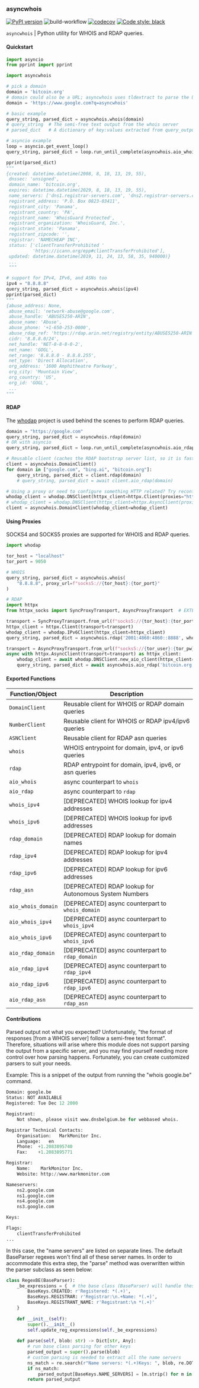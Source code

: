 ### asyncwhois

[![PyPI version](https://badge.fury.io/py/asyncwhois.svg)](https://badge.fury.io/py/asyncwhois)
![build-workflow](https://github.com/pogzyb/asyncwhois/actions/workflows/build-and-test.yml/badge.svg)
[![codecov](https://codecov.io/gh/pogzyb/asyncwhois/branch/main/graph/badge.svg?token=Q4xtgezXGX)](https://codecov.io/gh/pogzyb/asyncwhois)
[![Code style: black](https://img.shields.io/badge/code%20style-black-000000.svg)](https://github.com/psf/black)

`asyncwhois` | Python utility for WHOIS and RDAP queries.

#### Quickstart

```python
import asyncio
from pprint import pprint

import asyncwhois

# pick a domain
domain = 'bitcoin.org'
# domain could also be a URL; asyncwhois uses tldextract to parse the URL
domain = 'https://www.google.com?q=asyncwhois'

# basic example
query_string, parsed_dict = asyncwhois.whois(domain)
# query_string  # The semi-free text output from the whois server
# parsed_dict   # A dictionary of key:values extracted from query_output

# asyncio example
loop = asyncio.get_event_loop()
query_string, parsed_dict = loop.run_until_complete(asyncwhois.aio_whois(domain))

pprint(parsed_dict)
"""
{created: datetime.datetime(2008, 8, 18, 13, 19, 55),
 dnssec: 'unsigned',
 domain_name: 'bitcoin.org',
 expires: datetime.datetime(2029, 8, 18, 13, 19, 55),
 name_servers: ['dns1.registrar-servers.com', 'dns2.registrar-servers.com'],
 registrant_address: 'P.O. Box 0823-03411',
 registrant_city: 'Panama',
 registrant_country: 'PA',
 registrant_name: 'WhoisGuard Protected',
 registrant_organization: 'WhoisGuard, Inc.',
 registrant_state: 'Panama',
 registrant_zipcode: '',
 registrar: 'NAMECHEAP INC',
 status: ['clientTransferProhibited '
          'https://icann.org/epp#clientTransferProhibited'],
 updated: datetime.datetime(2019, 11, 24, 13, 58, 35, 940000)}
 ...
 """

# support for IPv4, IPv6, and ASNs too
ipv4 = "8.8.8.8"
query_string, parsed_dict = asyncwhois.whois(ipv4)
pprint(parsed_dict)
"""
{abuse_address: None,
 abuse_email: 'network-abuse@google.com',
 abuse_handle: 'ABUSE5250-ARIN',
 abuse_name: 'Abuse',
 abuse_phone: '+1-650-253-0000',
 abuse_rdap_ref: 'https://rdap.arin.net/registry/entity/ABUSE5250-ARIN',
 cidr: '8.8.8.0/24',
 net_handle: 'NET-8-8-8-0-2',
 net_name: 'GOGL',
 net_range: '8.8.8.0 - 8.8.8.255',
 net_type: 'Direct Allocation',
 org_address: '1600 Amphitheatre Parkway',
 org_city: 'Mountain View',
 org_country: 'US',
 org_id: 'GOGL',
 ...
"""
```

#### RDAP

The [whodap](https://github.com/pogzyb/whodap) project is used behind the scenes to perform RDAP queries.

```python
domain = "https://google.com"
query_string, parsed_dict = asyncwhois.rdap(domain)
# OR with asyncio
query_string, parsed_dict = loop.run_until_complete(asyncwhois.aio_rdap(domain))

# Reusable client (caches the RDAP bootstrap server list, so it is faster for doing multiple calls)
client = asyncwhois.DomainClient()
for domain in ["google.com", "bing.ai", "bitcoin.org"]:
    query_string, parsed_dict = client.rdap(domain)
    # query_string, parsed_dict = await client.aio_rdap(domain)

# Using a proxy or need to configure something HTTP related? Try reconfiguring the client:
whodap_client = whodap.DNSClient(httpx_client=httpx.Client(proxies="https://proxy:8080"))
# whodap_client = whodap.DNSClient(httpx_client=httpx.AsyncClient(proxies="https://proxy:8080"))
client = asyncwhois.DomainClient(whodap_client=whodap_client)

```

#### Using Proxies

SOCKS4 and SOCKS5 proxies are supported for WHOIS and RDAP queries.

```python
import whodap

tor_host = "localhost"
tor_port = 9050

# WHOIS
query_string, parsed_dict = asyncwhois.whois(
    "8.8.8.8", proxy_url=f"socks5://{tor_host}:{tor_port}"
)

# RDAP
import httpx
from httpx_socks import SyncProxyTransport, AsyncProxyTransport  # EXTERNAL DEPENDENCY for SOCKS Proxies 

transport = SyncProxyTransport.from_url(f"socks5://{tor_host}:{tor_port}")
httpx_client = httpx.Client(transport=transport)
whodap_client = whodap.IPv6Client(httpx_client=httpx_client)
query_string, parsed_dict = asyncwhois.rdap('2001:4860:4860::8888', whodap_client=whodap_client)

transport = AsyncProxyTransport.from_url(f"socks5://{tor_user}:{tor_pw}@{tor_host}:{tor_port}")
async with httpx.AsyncClient(transport=transport) as httpx_client:
    whodap_client = await whodap.DNSClient.new_aio_client(httpx_client=httpx_client)
    query_string, parsed_dict = await asyncwhois.aio_rdap('bitcoin.org', whodap_client=whodap_client)

```

#### Exported Functions

| Function/Object    | Description                                            |
|--------------------|--------------------------------------------------------|
| `DomainClient`     | Reusable client for  WHOIS or RDAP domain queries      |
| `NumberClient`     | Reusable client for WHOIS or RDAP ipv4/ipv6 queries    |
| `ASNClient`        | Reusable client for RDAP asn queries                   |
| `whois`            | WHOIS entrypoint for domain, ipv4, or ipv6 queries     |
| `rdap`             | RDAP entrypoint for domain, ipv4, ipv6, or asn queries |
| `aio_whois`        | async counterpart to `whois`                           |
| `aio_rdap`         | async counterpart to `rdap`                            |
| `whois_ipv4`       | [DEPRECATED] WHOIS lookup for ipv4 addresses           |
| `whois_ipv6`       | [DEPRECATED] WHOIS lookup for ipv6 addresses           |
| `rdap_domain`      | [DEPRECATED] RDAP lookup for domain names              |
| `rdap_ipv4`        | [DEPRECATED] RDAP lookup for ipv4 addresses            |
| `rdap_ipv6`        | [DEPRECATED] RDAP lookup for ipv6 addresses            |
| `rdap_asn`         | [DEPRECATED] RDAP lookup for Autonomous System Numbers |
| `aio_whois_domain` | [DEPRECATED] async counterpart to `whois_domain`       |
| `aio_whois_ipv4`   | [DEPRECATED] async counterpart to `whois_ipv4`         |
| `aio_whois_ipv6`   | [DEPRECATED] async counterpart to `whois_ipv6`         |
| `aio_rdap_domain`  | [DEPRECATED] async counterpart to `rdap_domain`        |
| `aio_rdap_ipv4`    | [DEPRECATED] async counterpart to `rdap_ipv4`          |
| `aio_rdap_ipv6`    | [DEPRECATED]  async counterpart to `rdap_ipv6`         |
| `aio_rdap_asn`     | [DEPRECATED] async counterpart to `rdap_asn`           |

#### Contributions

Parsed output not what you expected? Unfortunately, "the format of responses [from a WHOIS server] follow a semi-free text format". Therefore,
situations will arise where this module does not support parsing the output from a specific server, and you may find
yourself needing more control over how parsing happens. Fortunately, you can create customized parsers to suit your needs.

Example: This is a snippet of the output from running the "whois google.be" command.
```python
Domain:	google.be
Status:	NOT AVAILABLE
Registered:	Tue Dec 12 2000

Registrant:
    Not shown, please visit www.dnsbelgium.be for webbased whois.

Registrar Technical Contacts:
    Organisation:	MarkMonitor Inc.
    Language:	en
    Phone:	+1.2083895740
    Fax:	+1.2083895771

Registrar:
    Name:	 MarkMonitor Inc.
    Website: http://www.markmonitor.com

Nameservers:
    ns2.google.com
    ns1.google.com
    ns4.google.com
    ns3.google.com

Keys:

Flags:
    clientTransferProhibited
...
```
In this case, the "name servers" are listed on separate lines. The default BaseParser regexes
won't find all of these server names. In order to accommodate this extra step, the "parse" method was
overwritten within the parser subclass as seen below:
```python
class RegexBE(BaseParser):
    _be_expressions = {  # the base class (BaseParser) will handle these regexes
        BaseKeys.CREATED: r'Registered: *(.+)',
        BaseKeys.REGISTRAR: r'Registrar:\n.+Name: *(.+)',
        BaseKeys.REGISTRANT_NAME: r'Registrant:\n *(.+)'
    }
    
    def __init__(self):
        super().__init__()
        self.update_reg_expressions(self._be_expressions)
    
    def parse(self, blob: str) -> Dict[str, Any]:
        # run base class parsing for other keys
        parsed_output = super().parse(blob)
        # custom parsing is needed to extract all the name servers
        ns_match = re.search(r"Name servers: *(.+)Keys: ", blob, re.DOTALL)
        if ns_match:
            parsed_output[BaseKeys.NAME_SERVERS] = [m.strip() for m in ns_match.group(1).split('\n') if m.strip()]
        return parsed_output
```
